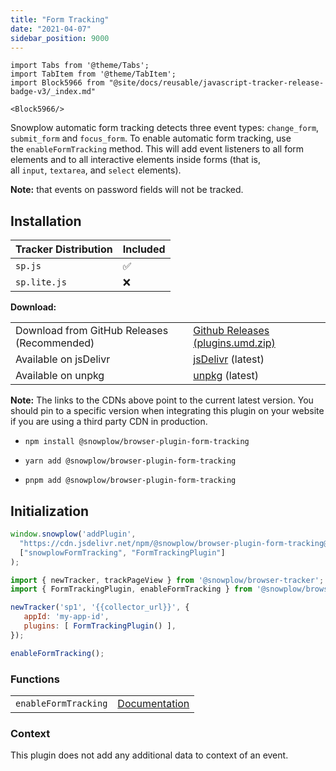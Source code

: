 ```yaml
---
title: "Form Tracking"
date: "2021-04-07"
sidebar_position: 9000
---
```


```mdx-code-block
import Tabs from '@theme/Tabs';
import TabItem from '@theme/TabItem';
import Block5966 from "@site/docs/reusable/javascript-tracker-release-badge-v3/_index.md"

<Block5966/>
```

Snowplow automatic form tracking detects three event types: `change_form`, `submit_form` and `focus_form`. To enable automatic form tracking, use the `enableFormTracking` method. This will add event listeners to all form elements and to all interactive elements inside forms (that is, all `input`, `textarea`, and `select` elements).

**Note:** that events on password fields will not be tracked.

## Installation

<Tabs groupId="platform" queryString>
  <TabItem value="js" label="JavaScript (tag)" default>

| Tracker Distribution | Included |
|----------------------|----------|
| `sp.js`              | ✅        |
| `sp.lite.js`         | ❌        |

**Download:**
<table class="has-fixed-layout"><tbody><tr><td>Download from GitHub Releases (Recommended)</td><td><a href="https://github.com/snowplow/snowplow-javascript-tracker/releases" target="_blank" rel="noreferrer noopener">Github Releases (plugins.umd.zip)</a></td></tr><tr><td>Available on jsDelivr</td><td><a href="https://cdn.jsdelivr.net/npm/@snowplow/browser-plugin-form-tracking@latest/dist/index.umd.min.js" target="_blank" rel="noreferrer noopener">jsDelivr</a> (latest)</td></tr><tr><td>Available on unpkg</td><td><a href="https://unpkg.com/@snowplow/browser-plugin-form-tracking@latest/dist/index.umd.min.js" target="_blank" rel="noreferrer noopener">unpkg</a> (latest)</td></tr></tbody></table>

**Note:** The links to the CDNs above point to the current latest version. You should pin to a specific version when integrating this plugin on your website if you are using a third party CDN in production.

  </TabItem>
  <TabItem value="browser" label="Browser (npm)">

- `npm install @snowplow/browser-plugin-form-tracking`
- `yarn add @snowplow/browser-plugin-form-tracking`
- `pnpm add @snowplow/browser-plugin-form-tracking`


  </TabItem>
</Tabs>

## Initialization

<Tabs groupId="platform" queryString>
  <TabItem value="js" label="JavaScript (tag)" default>

```javascript
window.snowplow('addPlugin', 
  "https://cdn.jsdelivr.net/npm/@snowplow/browser-plugin-form-tracking@latest/dist/index.umd.min.js",
  ["snowplowFormTracking", "FormTrackingPlugin"]
);
```

  </TabItem>
  <TabItem value="browser" label="Browser (npm)">

```javascript
import { newTracker, trackPageView } from '@snowplow/browser-tracker';
import { FormTrackingPlugin, enableFormTracking } from '@snowplow/browser-plugin-form-tracking';

newTracker('sp1', '{{collector_url}}', { 
   appId: 'my-app-id', 
   plugins: [ FormTrackingPlugin() ],
});

enableFormTracking();
```

  </TabItem>
</Tabs>

### Functions

<table class="has-fixed-layout"><tbody><tr><td><code>enableFormTracking</code></td><td><a href="/docs/collecting-data/collecting-from-own-applications/javascript-trackers/web-tracker/tracking-events/#enableformtracking">Documentation</a></td></tr></tbody></table>

### Context

This plugin does not add any additional data to context of an event.

